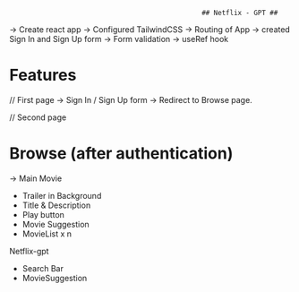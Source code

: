                                                     ## Netflix - GPT ##

-> Create react app
-> Configured TailwindCSS
-> Routing of App
-> created Sign In and Sign Up form
-> Form validation
-> useRef hook

# Features

// First page
-> Sign In / Sign Up form
-> Redirect to Browse page.

// Second page

# Browse (after authentication)

-> Main Movie

- Trailer in Background
- Title & Description
- Play button
- Movie Suggestion
- MovieList x n

Netflix-gpt

- Search Bar
- MovieSuggestion
